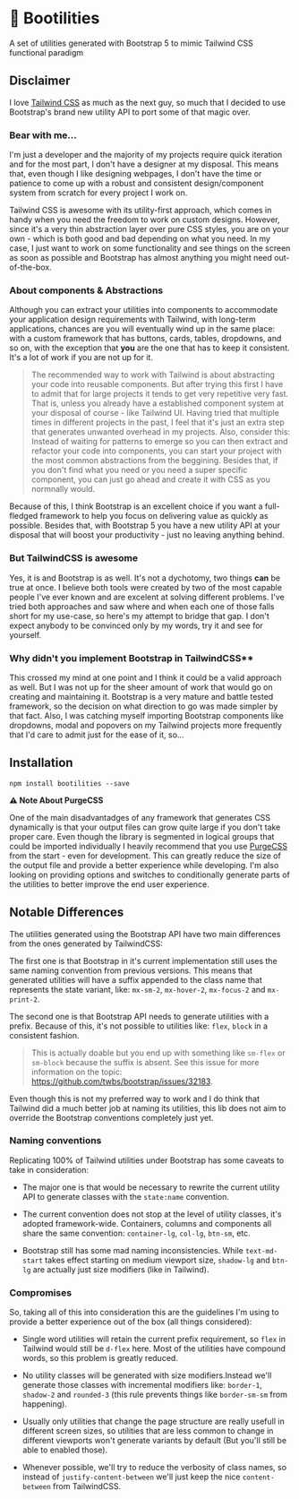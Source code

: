 # 🎿 Bootilities
A set of utilities generated with Bootstrap 5 to mimic Tailwind CSS functional paradigm

## Disclaimer

I love [Tailwind CSS](https://tailwindcss.com) as much as the next guy, so much that I decided to use Bootstrap's brand new utility API to port some of that magic over.

### Bear with me...

I'm just a developer and the majority of my projects require quick iteration and for the most part, I don't have a designer at my disposal.
This means that, even though I like designing webpages, I don't have the time or patience to come up with a robust and consistent design/component system from scratch for every project I work on.

Tailwind CSS is awesome with its utility-first approach, which comes in handy when you need the freedom to work on custom designs.
However, since it's a very thin abstraction layer over pure CSS styles, you are on your own - which is both good and bad depending on what you need.
In my case, I just want to work on some functionality and see things on the screen as soon as possible and Bootstrap has almost anything you might need out-of-the-box.

### About components & Abstractions

Although you can extract your utilities into components to accommodate your application design requirements with Tailwind, with long-term applications, chances are you will eventually wind up in the same place: with a custom framework that has buttons, cards, tables, dropdowns, and so on, with the exception that **you** are the one that has to keep it consistent. It's a lot of work if you are not up for it.

> The recommended way to work with Tailwind is about abstracting your code into reusable components. But after trying this first I have to admit that for large projects it tends to get very repetitive very fast. That is, unless you already have a established component system at your disposal of course - like Tailwind UI. Having tried that multiple times in different projects in the past, I feel that it's just an extra step that generates unwanted overhead in my projects. Also, consider this: Instead of waiting for patterns to emerge so you can then extract and refactor your code into components, you can start your project with the most common abstractions from the beggining. Besides that, if you don't find what you need or you need a super specific component, you can just go ahead and create it with CSS as you normnally would.

Because of this, I think Bootstrap is an excellent choice if you want a full-fledged framework to help you focus on delivering value as quickly as possible. Besides that, with Bootstrap 5 you have a new utility API at your disposal that will boost your productivity - just no leaving anything behind.

### But TailwindCSS is awesome

Yes, it is and Bootstrap is as well. It's not a dychotomy, two things **can** be true at once. I believe both tools were created by two of the most capable people I've ever known and are excelent at solving different problems. I've tried both approaches and saw where and when each one of those falls short for my use-case, so here's my attempt to bridge that gap. I don't expect anybody to be convinced only by my words, try it and see for yourself.

### Why didn't you implement Bootstrap in TailwindCSS**

This crossed my mind at one point and I think it could be a valid approach as well. But I was not up for the sheer amount of work that would go on creating and maintaining it. Bootstrap is a very mature and battle tested framework, so the decision on what direction to go was made simpler by that fact. Also, I was catching myself importing Bootstrap components like dropdowns, modal and popovers on my Tailwind projects more frequently that I'd care to admit just for the ease of it, so...

## Installation

```
npm install bootilities --save
```

**⚠️ Note About PurgeCSS**

One of the main disadvantadges of any framework that generates CSS dynamically is that your output files can grow quite large if you don't take proper care. Even though the library is segmented in logical groups that could be imported individually I heavily recommend that you use [PurgeCSS](https://purgecss.com) from the start - even for development. This can greatly reduce the size of the output file and provide a better experience while developing. I'm also looking on providing options and switches to conditionally generate parts of the utilities to better improve the end user experience.

## Notable Differences

The utilities generated using the Bootstrap API have two main differences from the ones generated by TailwindCSS: 

The first one is that Bootstrap in it's current implementation still uses the same naming convention from previous versions. This means that generated utilities will have a suffix appended to the class name that represents the state variant, like: `mx-sm-2`, `mx-hover-2`, `mx-focus-2` and `mx-print-2`. 

The second one is that Bootstrap API needs to generate utilities with a prefix. Because of this, it's not possible to utilities like: `flex`, `block` in a consistent fashion.

> This is actually doable but you end up with something like `sm-flex` or `sm-block` because the suffix is absent. See this issue for more information on the topic: https://github.com/twbs/bootstrap/issues/32183.

Even though this is not my preferred way to work and I do think that Tailwind did a much better job at naming its utilities, this lib does not aim to override the Bootstrap conventions completely just yet. 

### Naming conventions 

Replicating 100% of Tailwind utilities under Bootstrap has some caveats to take in consideration: 

- The major one is that would be necessary to rewrite the current utility API to generate classes with the `state:name` convention.

- The current convention does not stop at the level of utility classes, it's adopted framework-wide. Containers, columns and components all share the same convention: `container-lg`, `col-lg`, `btn-sm`, etc.

- Bootstrap still has some mad naming inconsistencies. While `text-md-start` takes effect starting on medium viewport size, `shadow-lg` and `btn-lg` are actually just size modifiers (like in Tailwind).

### Compromises

So, taking all of this into consideration this are the guidelines I'm using to provide a better experience out of the box (all things considered):

- Single word utilities will retain the current prefix requirement, so `flex` in Tailwind would still be `d-flex` here. Most of the utilities have compound words, so this problem is greatly reduced.

- No utility classes will be generated with size modifiers.Instead we'll generate those classes with incremental modifiers like: `border-1`, `shadow-2` and `rounded-3` (this rule prevents things like `border-sm-sm` from happening).

- Usually only utilities that change the page structure are really usefull in different screen sizes, so utilities that are less common to change in different viewports won't generate variants by default (But you'll still be able to enabled those).

- Whenever possible, we'll try to reduce the verbosity of class names, so instead of `justify-content-between` we'll just keep the nice `content-between` from TailwindCSS.
